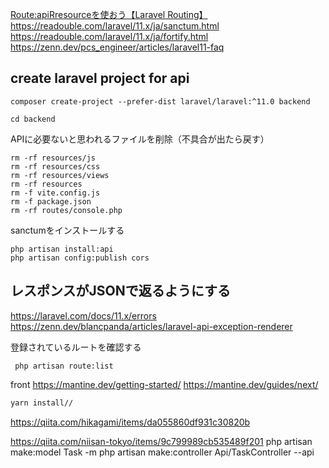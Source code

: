 [Route:apiRresourceを使おう【Laravel Routing】](https://zenn.dev/naoki_oshiumi/articles/8fc5b9d20bcc89)
https://readouble.com/laravel/11.x/ja/sanctum.html
https://readouble.com/laravel/11.x/ja/fortify.html
https://zenn.dev/pcs_engineer/articles/laravel11-faq

## create laravel project for api

```
composer create-project --prefer-dist laravel/laravel:^11.0 backend
```

```
cd backend
```

APIに必要ないと思われるファイルを削除（不具合が出たら戻す）

```shell
rm -rf resources/js
rm -rf resources/css
rm -rf resources/views
rm -rf resources
rm -f vite.config.js
rm -f package.json
rm -rf routes/console.php
```

sanctumをインストールする

```shell
php artisan install:api
php artisan config:publish cors
```

## レスポンスがJSONで返るようにする

https://laravel.com/docs/11.x/errors
https://zenn.dev/blancpanda/articles/laravel-api-exception-renderer


登録されているルートを確認する

```shell
 php artisan route:list
```

front
https://mantine.dev/getting-started/
https://mantine.dev/guides/next/

```bash
yarn install//
```

https://qiita.com/hikagami/items/da055860df931c30820b


https://qiita.com/niisan-tokyo/items/9c799989cb535489f201
php artisan make:model Task -m
php artisan make:controller Api/TaskController --api
